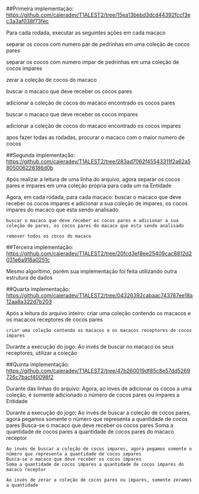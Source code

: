 ##Primeira implementação: https://github.com/caieradev/T1ALEST2/tree/15ea13bebd3dcd44392fccf3ec3a3af038f73fec

Para cada rodada, executar as seguintes ações em cada macaco

separar os cocos com numero par de pedrinhas em uma coleção de cocos pares

separar os cocos com numero impar de pedrinhas em uma coleção de cocos impares

zerar a coleção de cocos do macaco

buscar o macaco que deve receber os cocos pares

adicionar a coleção de cocos do macaco encontrado os cocos pares

buscar o macaco que deve receber os cocos impares

adicionar a coleção de cocos do macaco encontrado os cocos impares

apos fazer todas as rodadas, procurar o macaco com o maior numero de cocos

##Segunda implementação: https://github.com/caieradev/T1ALEST2/tree/283ad7062f45543311f2a62a5805006226186d0b

Após realizar a leitura de uma linha do arquivo, agora separar os cocos pares e impares em uma coleção própria para cada um na Entidade

Agora, em cada rodada, para cada macaco:
    buscar o macaco que deve receber os cocos impares e adicionar a sua coleção de impares, os cocos impares do macaco que esta sendo analisado

    buscar o macaco que deve receber os cocos pares e adicionar a sua coleção de pares, os cocos pares do macaco que esta sendo analisado

    remover todos os cocos do macaco

##Terceira implementação: https://github.com/caieradev/T1ALEST2/tree/20fcd3ef8ee25409cac8812d2031e6a918a0251c

Mesmo algorítimo, porém sua implementação foi feita utilizando outra estrutura de dados

##Quarta implementação: https://github.com/caieradev/T1ALEST2/tree/04326392cabaac743767ee18a12aa8a322d7b203

Após a leitura do arquivo inteiro:
    criar uma coleção contendo os macacos e os macacos receptores de cocos pares

    criar uma coleção contendo os macacos e os macacos receptores de cocos impares

Durante a execução do jogo:
    Ao invés de buscar no macaco os seus receptores, utilizar a coleção

##Quinta implementação: https://github.com/caieradev/T1ALEST2/tree/47b260019df85c8e57dd5269726c7bacf40098f2

Durante das linhas do arquivo:
    Agora, ao inves de adicionar os cocos a uma coleção, é somente adicionado o número de cocos pares ou impares a Entidade

Durante a execução do jogo:
    Ao invés de buscar a coleção de cocos pares, agora pegamos somente o número que representa a quantidade de cocos pares
    Busca-se o macaco que deve receber os cocos pares
    Soma a quantidade de cocos pares a quantidade de cocos pares do macaco receptor

    Ao invés de buscar a coleção de cocos impares, agora pegamos somente o número que representa a quantidade de cocos impares
    Busca-se o macaco que deve receber os cocos impares
    Soma a quantidade de cocos impares a quantidade de cocos impares do macaco receptor
    
    Ao invés de zerar a coleção de cocos pares ou impares, somente zeramos a quantidade